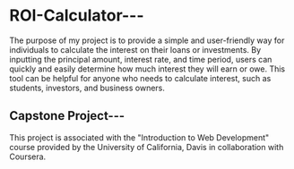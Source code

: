 # ROI-Calculator---
 
 The purpose of my project is to provide a simple and user-friendly way for individuals to calculate the interest on their loans or investments. 
 By inputting the principal amount, interest rate, and time period, users can quickly and easily determine how much interest they will earn or owe. 
 This tool can be helpful for anyone who needs to calculate interest, such as students, investors, and business owners.

 ## Capstone Project---
 This project is associated with the "Introduction to Web Development" course provided by  the University of California, Davis in collaboration with Coursera.
 
